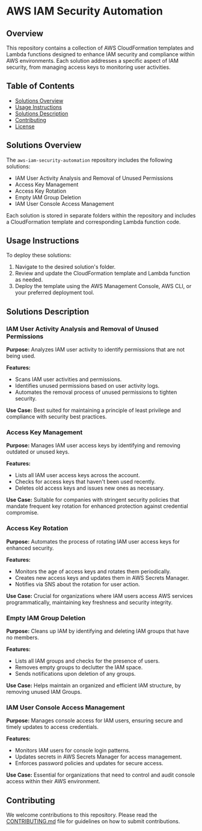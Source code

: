 # AWS IAM Security Automation

## Overview
This repository contains a collection of AWS CloudFormation templates and Lambda functions designed to enhance IAM security and compliance within AWS environments. Each solution addresses a specific aspect of IAM security, from managing access keys to monitoring user activities.

## Table of Contents
- [Solutions Overview](#solutions-overview)
- [Usage Instructions](#usage-instructions)
- [Solutions Description](#solutions-description)
- [Contributing](#contributing)
- [License](#license)

## Solutions Overview
The `aws-iam-security-automation` repository includes the following solutions:
- IAM User Activity Analysis and Removal of Unused Permissions
- Access Key Management
- Access Key Rotation
- Empty IAM Group Deletion
- IAM User Console Access Management

Each solution is stored in separate folders within the repository and includes a CloudFormation template and corresponding Lambda function code.

## Usage Instructions
To deploy these solutions:
1. Navigate to the desired solution's folder.
2. Review and update the CloudFormation template and Lambda function as needed.
3. Deploy the template using the AWS Management Console, AWS CLI, or your preferred deployment tool.

## Solutions Description

### IAM User Activity Analysis and Removal of Unused Permissions

**Purpose:** Analyzes IAM user activity to identify permissions that are not being used.

**Features:**
- Scans IAM user activities and permissions.
- Identifies unused permissions based on user activity logs.
- Automates the removal process of unused permissions to tighten security.

**Use Case:** Best suited for maintaining a principle of least privilege and compliance with security best practices.

### Access Key Management

**Purpose:** Manages IAM user access keys by identifying and removing outdated or unused keys.

**Features:**
- Lists all IAM user access keys across the account.
- Checks for access keys that haven't been used recently.
- Deletes old access keys and issues new ones as necessary.

**Use Case:** Suitable for companies with stringent security policies that mandate frequent key rotation for enhanced protection against credential compromise.

### Access Key Rotation

**Purpose:** Automates the process of rotating IAM user access keys for enhanced security.

**Features:**
- Monitors the age of access keys and rotates them periodically.
- Creates new access keys and updates them in AWS Secrets Manager.
- Notifies via SNS about the rotation for user action.

**Use Case:** Crucial for organizations where IAM users access AWS services programmatically, maintaining key freshness and security integrity.

### Empty IAM Group Deletion

**Purpose:** Cleans up IAM by identifying and deleting IAM groups that have no members.

**Features:**
- Lists all IAM groups and checks for the presence of users.
- Removes empty groups to declutter the IAM space.
- Sends notifications upon deletion of any groups.

**Use Case:** Helps maintain an organized and efficient IAM structure, by removing unused IAM Groups.

### IAM User Console Access Management

**Purpose:** Manages console access for IAM users, ensuring secure and timely updates to access credentials.

**Features:**
- Monitors IAM users for console login patterns.
- Updates secrets in AWS Secrets Manager for access management.
- Enforces password policies and updates for secure access.

**Use Case:** Essential for organizations that need to control and audit console access within their AWS environment.

## Contributing
We welcome contributions to this repository. Please read the [CONTRIBUTING.md](CONTRIBUTING.md) file for guidelines on how to submit contributions.
